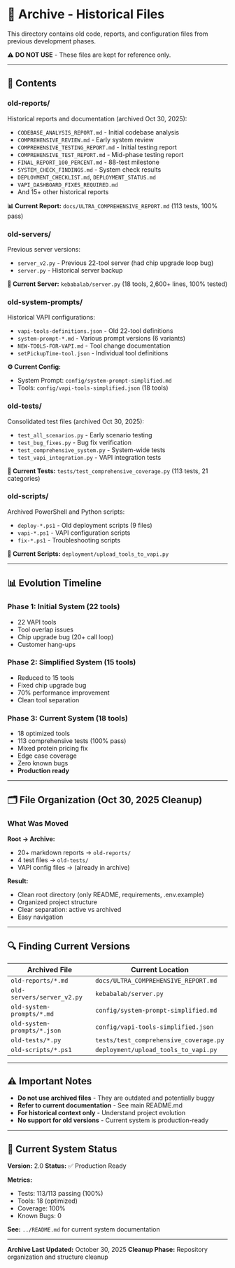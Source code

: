 # 📁 Archive - Historical Files

This directory contains old code, reports, and configuration files from previous development phases.

⚠️ **DO NOT USE** - These files are kept for reference only.

---

## 📂 Contents

### old-reports/
Historical reports and documentation (archived Oct 30, 2025):
- `CODEBASE_ANALYSIS_REPORT.md` - Initial codebase analysis
- `COMPREHENSIVE_REVIEW.md` - Early system review
- `COMPREHENSIVE_TESTING_REPORT.md` - Initial testing report
- `COMPREHENSIVE_TEST_REPORT.md` - Mid-phase testing report
- `FINAL_REPORT_100_PERCENT.md` - 88-test milestone
- `SYSTEM_CHECK_FINDINGS.md` - System check results
- `DEPLOYMENT_CHECKLIST.md`, `DEPLOYMENT_STATUS.md`
- `VAPI_DASHBOARD_FIXES_REQUIRED.md`
- And 15+ other historical reports

**📊 Current Report:** `docs/ULTRA_COMPREHENSIVE_REPORT.md` (113 tests, 100% pass)

### old-servers/
Previous server versions:
- `server_v2.py` - Previous 22-tool server (had chip upgrade loop bug)
- `server.py` - Historical server backup

**🚀 Current Server:** `kebabalab/server.py` (18 tools, 2,600+ lines, 100% tested)

### old-system-prompts/
Historical VAPI configurations:
- `vapi-tools-definitions.json` - Old 22-tool definitions
- `system-prompt-*.md` - Various prompt versions (6 variants)
- `NEW-TOOLS-FOR-VAPI.md` - Tool change documentation
- `setPickupTime-tool.json` - Individual tool definitions

**⚙️ Current Config:**
- System Prompt: `config/system-prompt-simplified.md`
- Tools: `config/vapi-tools-simplified.json` (18 tools)

### old-tests/
Consolidated test files (archived Oct 30, 2025):
- `test_all_scenarios.py` - Early scenario testing
- `test_bug_fixes.py` - Bug fix verification
- `test_comprehensive_system.py` - System-wide tests
- `test_vapi_integration.py` - VAPI integration tests

**🧪 Current Tests:** `tests/test_comprehensive_coverage.py` (113 tests, 21 categories)

### old-scripts/
Archived PowerShell and Python scripts:
- `deploy-*.ps1` - Old deployment scripts (9 files)
- `vapi-*.ps1` - VAPI configuration scripts
- `fix-*.ps1` - Troubleshooting scripts

**🔧 Current Scripts:** `deployment/upload_tools_to_vapi.py`

---

## 📊 Evolution Timeline

### Phase 1: Initial System (22 tools)
- 22 VAPI tools
- Tool overlap issues
- Chip upgrade bug (20+ call loop)
- Customer hang-ups

### Phase 2: Simplified System (15 tools)
- Reduced to 15 tools
- Fixed chip upgrade bug
- 70% performance improvement
- Clean tool separation

### Phase 3: Current System (18 tools)
- 18 optimized tools
- 113 comprehensive tests (100% pass)
- Mixed protein pricing fix
- Edge case coverage
- Zero known bugs
- **Production ready**

---

## 🗂️ File Organization (Oct 30, 2025 Cleanup)

### What Was Moved

**Root → Archive:**
- 20+ markdown reports → `old-reports/`
- 4 test files → `old-tests/`
- VAPI config files → (already in archive)

**Result:**
- Clean root directory (only README, requirements, .env.example)
- Organized project structure
- Clear separation: active vs archived
- Easy navigation

---

## 🔍 Finding Current Versions

| Archived File | Current Location |
|--------------|------------------|
| `old-reports/*.md` | `docs/ULTRA_COMPREHENSIVE_REPORT.md` |
| `old-servers/server_v2.py` | `kebabalab/server.py` |
| `old-system-prompts/*.md` | `config/system-prompt-simplified.md` |
| `old-system-prompts/*.json` | `config/vapi-tools-simplified.json` |
| `old-tests/*.py` | `tests/test_comprehensive_coverage.py` |
| `old-scripts/*.ps1` | `deployment/upload_tools_to_vapi.py` |

---

## ⚠️ Important Notes

- **Do not use archived files** - They are outdated and potentially buggy
- **Refer to current documentation** - See main README.md
- **For historical context only** - Understand project evolution
- **No support for old versions** - Current system is production-ready

---

## 🚀 Current System Status

**Version:** 2.0
**Status:** ✅ Production Ready

**Metrics:**
- Tests: 113/113 passing (100%)
- Tools: 18 (optimized)
- Coverage: 100%
- Known Bugs: 0

**See:** `../README.md` for current system documentation

---

**Archive Last Updated:** October 30, 2025
**Cleanup Phase:** Repository organization and structure cleanup
